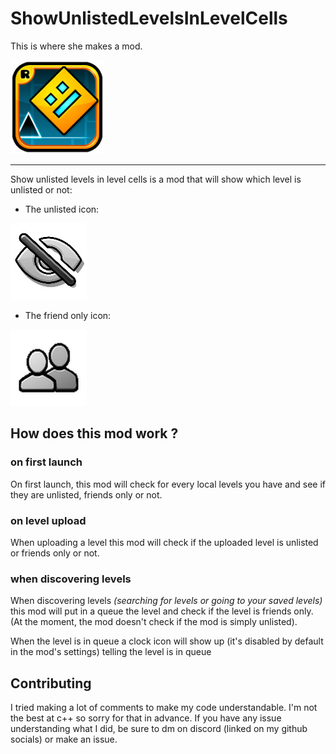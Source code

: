 # ShowUnlistedLevelsInLevelCells

This is where she makes a mod.

<img src="logo.png" width="150" alt="the mod's logo"/>

---

Show unlisted levels in level cells is a mod that will show which level is unlisted or not:

- The unlisted icon: 

<img src="./ressources/unlisted-icon.png" alt="the unlisted icon">

- The friend only icon: 

<img src="./ressources/friend-only-icon.png" alt="the friend only icon">

## How does this mod work ?

### on first launch

On first launch, this mod will check for every local levels you have and see if they are unlisted, friends only or not.

### on level upload

When uploading a level this mod will check if the uploaded level is unlisted or friends only or not.

### when discovering levels

When discovering levels *(searching for levels or going to your saved levels)* this mod will put in a queue the level and check if the level is friends only. (At the moment, the mod doesn't check if the mod is simply unlisted).

When the level is in queue a clock icon will show up (it's disabled by default in the mod's settings) telling the level is in queue

## Contributing

I tried making a lot of comments to make my code understandable. I'm not the best at c++ so sorry for that in advance.
If you have any issue understanding what I did, be sure to dm on discord (linked on my github socials) or make an issue.
